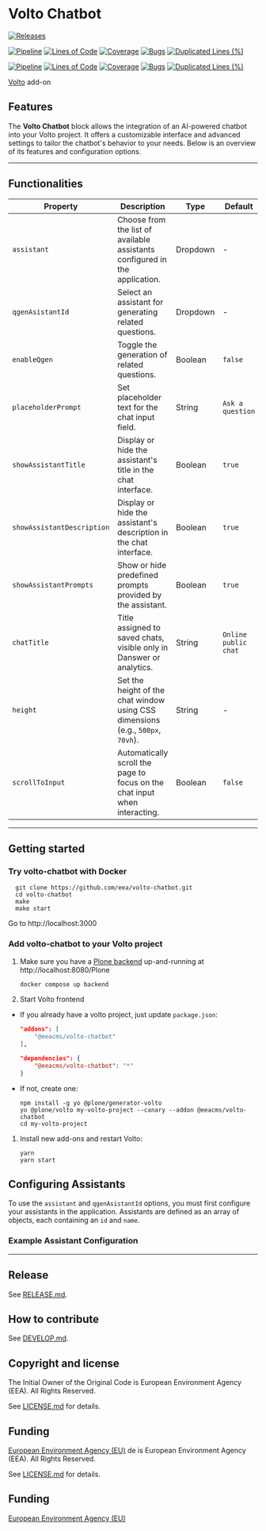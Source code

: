 
# Volto Chatbot

[![Releases](https://img.shields.io/github/v/release/eea/volto-chatbot)](https://github.com/eea/volto-chatbot/releases)

[![Pipeline](https://ci.eionet.europa.eu/buildStatus/icon?job=volto-addons%2Fvolto-chatbot%2Fmaster&subject=master)](https://ci.eionet.europa.eu/view/Github/job/volto-addons/job/volto-chatbot/job/master/display/redirect)
[![Lines of Code](https://sonarqube.eea.europa.eu/api/project_badges/measure?project=volto-chatbot-master&metric=ncloc)](https://sonarqube.eea.europa.eu/dashboard?id=volto-chatbot-master)
[![Coverage](https://sonarqube.eea.europa.eu/api/project_badges/measure?project=volto-chatbot-master&metric=coverage)](https://sonarqube.eea.europa.eu/dashboard?id=volto-chatbot-master)
[![Bugs](https://sonarqube.eea.europa.eu/api/project_badges/measure?project=volto-chatbot-master&metric=bugs)](https://sonarqube.eea.europa.eu/dashboard?id=volto-chatbot-master)
[![Duplicated Lines (%)](https://sonarqube.eea.europa.eu/api/project_badges/measure?project=volto-chatbot-master&metric=duplicated_lines_density)](https://sonarqube.eea.europa.eu/dashboard?id=volto-chatbot-master)

[![Pipeline](https://ci.eionet.europa.eu/buildStatus/icon?job=volto-addons%2Fvolto-chatbot%2Fdevelop&subject=develop)](https://ci.eionet.europa.eu/view/Github/job/volto-addons/job/volto-chatbot/job/develop/display/redirect)
[![Lines of Code](https://sonarqube.eea.europa.eu/api/project_badges/measure?project=volto-chatbot-develop&metric=ncloc)](https://sonarqube.eea.europa.eu/dashboard?id=volto-chatbot-develop)
[![Coverage](https://sonarqube.eea.europa.eu/api/project_badges/measure?project=volto-chatbot-develop&metric=coverage)](https://sonarqube.eea.europa.eu/dashboard?id=volto-chatbot-develop)
[![Bugs](https://sonarqube.eea.europa.eu/api/project_badges/measure?project=volto-chatbot-develop&metric=bugs)](https://sonarqube.eea.europa.eu/dashboard?id=volto-chatbot-develop)
[![Duplicated Lines (%)](https://sonarqube.eea.europa.eu/api/project_badges/measure?project=volto-chatbot-develop&metric=duplicated_lines_density)](https://sonarqube.eea.europa.eu/dashboard?id=volto-chatbot-develop)


[Volto](https://github.com/plone/volto) add-on

## Features

The **Volto Chatbot** block allows the integration of an AI-powered chatbot into your Volto project. It offers a customizable interface and advanced settings to tailor the chatbot's behavior to your needs. Below is an overview of its features and configuration options.

---

## Functionalities

| **Property**              | **Description**                                                                                             | **Type**          | **Default**                 |
|---------------------------|-------------------------------------------------------------------------------------------------------------|-------------------|-----------------------------|
| `assistant`               | Choose from the list of available assistants configured in the application.                                | Dropdown          | -                           |
| `qgenAsistantId`          | Select an assistant for generating related questions.                                                      | Dropdown          | -                           |
| `enableQgen`              | Toggle the generation of related questions.                                                                | Boolean           | `false`                     |
| `placeholderPrompt`       | Set placeholder text for the chat input field.                                                             | String            | `Ask a question`            |
| `showAssistantTitle`      | Display or hide the assistant's title in the chat interface.                                               | Boolean           | `true`                      |
| `showAssistantDescription`| Display or hide the assistant's description in the chat interface.                                         | Boolean           | `true`                      |
| `showAssistantPrompts`    | Show or hide predefined prompts provided by the assistant.                                                 | Boolean           | `true`                      |
| `chatTitle`               | Title assigned to saved chats, visible only in Danswer or analytics.                                       | String            | `Online public chat`        |
| `height`                  | Set the height of the chat window using CSS dimensions (e.g., `500px`, `70vh`).                            | String            | -                           |
| `scrollToInput`           | Automatically scroll the page to focus on the chat input when interacting.                                 | Boolean           | `false`                     |

---


## Getting started

### Try volto-chatbot with Docker

      git clone https://github.com/eea/volto-chatbot.git
      cd volto-chatbot
      make
      make start

Go to http://localhost:3000

### Add volto-chatbot to your Volto project

1. Make sure you have a [Plone backend](https://plone.org/download) up-and-running at http://localhost:8080/Plone

   ```Bash
   docker compose up backend
   ```

1. Start Volto frontend

* If you already have a volto project, just update `package.json`:

   ```JSON
   "addons": [
       "@eeacms/volto-chatbot"
   ],

   "dependencies": {
       "@eeacms/volto-chatbot": "*"
   }
   ```

* If not, create one:

   ```
   npm install -g yo @plone/generator-volto
   yo @plone/volto my-volto-project --canary --addon @eeacms/volto-chatbot
   cd my-volto-project
   ```

1. Install new add-ons and restart Volto:

   ```
   yarn
   yarn start
   ```

## Configuring Assistants

To use the `assistant` and `qgenAsistantId` options, you must first configure your assistants in the application. Assistants are defined as an array of objects, each containing an `id` and `name`.

### Example Assistant Configuration

---



## Release

See [RELEASE.md](https://github.com/eea/volto-chatbot/blob/master/RELEASE.md).

## How to contribute

See [DEVELOP.md](https://github.com/eea/volto-chatbot/blob/master/DEVELOP.md).

## Copyright and license

The Initial Owner of the Original Code is European Environment Agency (EEA).
All Rights Reserved.

See [LICENSE.md](https://github.com/eea/volto-chatbot/blob/master/LICENSE.md) for details.

## Funding

[European Environment Agency (EU)](http://eea.europa.eu)
de is European Environment Agency (EEA).
All Rights Reserved.

See [LICENSE.md](https://github.com/eea/volto-addon-template/blob/master/LICENSE.md) for details.

## Funding

[European Environment Agency (EU)](http://eea.europa.eu)
